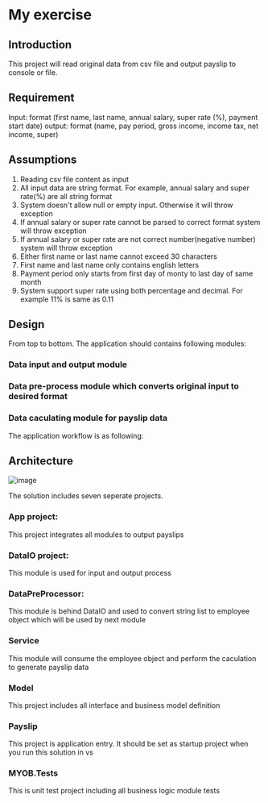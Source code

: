 # My exercise
## Introduction 
This project will read original data from csv file and output payslip to console or file.

## Requirement
Input: format (first name, last name, annual salary, super rate (%), payment start date)
output: format (name, pay period, gross income, income tax, net income, super)

## Assumptions
1. Reading csv file content as input
2. All input data are string format. For example, annual salary and super rate(%) are all string format
3. System doesn't allow null or empty input. Otherwise it will throw exception
4. If annual salary or super rate cannot be parsed to correct format system will throw exception
5. If annual salary or super rate are not correct number(negative number) system will throw exception
6. Either first name or last name cannot exceed 30 characters
7. First name and last name only contains english letters
8. Payment period only starts from first day of monty to last day of same month
9. System support super rate using both percentage and decimal. For example 11% is same as 0.11

## Design
From top to bottom.
The application should contains following modules:
### Data input and output module
### Data pre-process module which converts original input to desired format
### Data caculating module for payslip data
The application workflow is as following:


## Architecture
![image](https://user-images.githubusercontent.com/38408398/49339086-3b470100-f691-11e8-997e-98ebaadadd47.png)

The solution includes seven seperate projects.
### App project:
This project integrates all modules to output payslips
### DataIO project:
This module is used for input and output process
### DataPreProcessor:
This module is behind DataIO and used to convert string list to employee object which will be used by next module
### Service
This module will consume the employee object and perform the caculation to generate payslip data
### Model
This project includes all interface and business model definition
### Payslip
This project is application entry. It should be set as startup project when you run this solution in vs
### MYOB.Tests
This is unit test project including all business logic module tests

